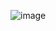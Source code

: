 ![image](https://github.com/NguyenQuocKhanh0/Polyp_Semantic_Segmentation/assets/108500182/baec26e2-d038-44e9-9b74-c930b446e2a3)
